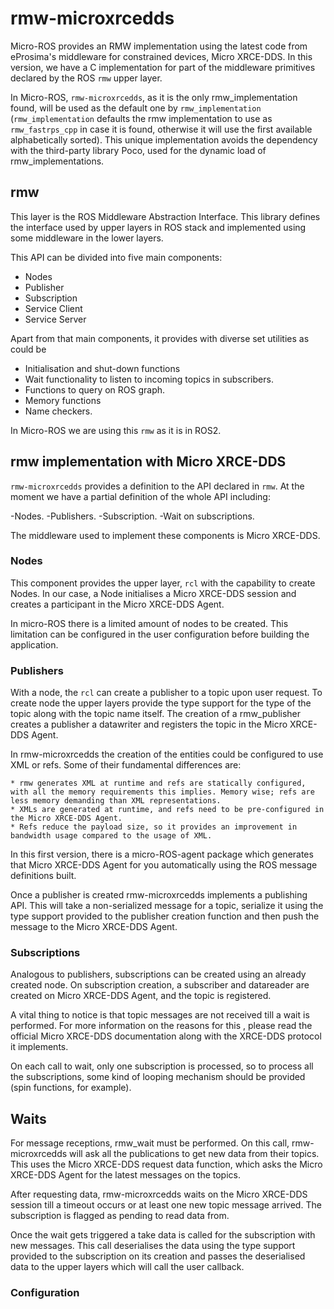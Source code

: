 # rmw-microxrcedds

Micro-ROS provides an RMW implementation using the latest code from eProsima's middleware for constrained devices, Micro XRCE-DDS.
In this version, we have a C implementation for part of the middleware primitives declared by the ROS `rmw` upper layer.

In Micro-ROS, `rmw-microxrcedds`, as it is the only rmw_implementation found, will be used as the default one by `rmw_implementation` (`rmw_implementation` defaults the rmw implementation to use as `rmw_fastrps_cpp` in case it is found, otherwise it will use the first available alphabetically sorted). This unique implementation avoids the dependency with the third-party library Poco, used for the dynamic load of rmw_implementations.

## rmw

This layer is the ROS Middleware Abstraction Interface.
This library defines the interface used by upper layers in ROS stack and implemented using some middleware in the lower layers.

This API can be divided into five main components:

- Nodes
- Publisher
- Subscription
- Service Client
- Service Server

Apart from that main components, it provides with diverse set utilities as could be

- Initialisation and shut-down functions
- Wait functionality to listen to incoming topics in subscribers.
- Functions to query on ROS graph.
- Memory functions
- Name checkers.

In Micro-ROS we are using this `rmw` as it is in ROS2.

## rmw implementation with Micro XRCE-DDS

`rmw-microxrcedds` provides a definition to the API declared in `rmw`.
At the moment we have a partial definition of the whole API including:

-Nodes.
-Publishers.
-Subscription.
-Wait on subscriptions.

The middleware used to implement these components is Micro XRCE-DDS.

### Nodes

This component provides the upper layer, `rcl` with the capability to create Nodes.
In our case, a Node initialises a Micro XRCE-DDS session and creates a participant in the Micro XRCE-DDS Agent.

In micro-ROS there is a limited amount of nodes to be created.
This limitation can be configured in the user configuration before building the application.

### Publishers

With a node, the `rcl` can create a publisher to a topic upon user request.
To create node the upper layers provide the type support for the type of the topic along with the topic name itself.
The creation of a rmw_publisher creates a publisher a datawriter and registers the topic in the Micro XRCE-DDS Agent.

In rmw-microxrcedds the creation of the entities could be configured to use XML or refs.
Some of their fundamental differences are:

    * rmw generates XML at runtime and refs are statically configured, with all the memory requirements this implies. Memory wise; refs are less memory demanding than XML representations.
    * XMLs are generated at runtime, and refs need to be pre-configured in the Micro XRCE-DDS Agent.
    * Refs reduce the payload size, so it provides an improvement in bandwidth usage compared to the usage of XML.

In this first version, there is a micro-ROS-agent package which generates that Micro XRCE-DDS Agent for you automatically using the ROS message definitions built.

Once a publisher is created rmw-microxrcedds implements a publishing API.
This will take a non-serialized message for a topic, serialize it using the type support provided to the publisher creation function and then push the message to the Micro XRCE-DDS Agent.

### Subscriptions

Analogous to publishers, subscriptions can be created using an already created node.
On subscription creation, a subscriber and datareader are created on Micro XRCE-DDS Agent, and the topic is registered.

A vital thing to notice is that topic messages are not received till a wait is performed. For more information on the reasons for this , please read the official Micro XRCE-DDS documentation along with the XRCE-DDS protocol it implements.

On each call to wait, only one subscription is processed, so to process all the subscriptions, some kind of looping mechanism should be provided (spin functions, for example).

## Waits

For message receptions, rmw_wait must be performed.
On this call, rmw-microxrcedds will ask all the publications to get new data from their topics. This uses the Micro XRCE-DDS request data function, which asks the Micro XRCE-DDS Agent for the latest messages on the topics.

After requesting data, rmw-microxrcedds waits on the Micro XRCE-DDS session till a timeout occurs or at least one new topic message arrived. The subscription is flagged as pending to read data from.

Once the wait gets triggered a take data is called for the subscription with new messages.
This call deserialises the data using the type support provided to the subscription on its creation and passes the deserialised data to the upper layers which will call the user callback.

### Configuration